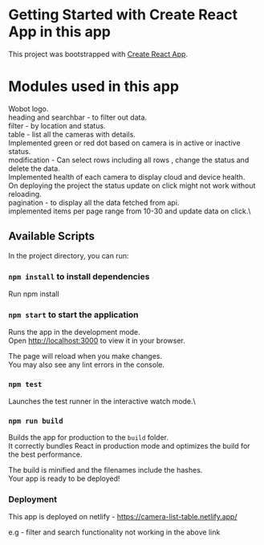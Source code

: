 # Getting Started with Create React App in this app

This project was bootstrapped with [Create React App](https://github.com/facebook/create-react-app).

# Modules used in this app

Wobot logo.\
heading and searchbar - to filter out data.\
filter - by location and status.\
table - list all the cameras with details.\
Implemented green or red dot based on camera is in active or inactive status.\
modification - Can select rows including all rows , change the status and delete the data.\
Implemented health of each camera to display cloud and device health.\
On deploying the project the status update on click might not work without reloading.\
pagination - to display all the data fetched from api.\
implemented items per page range from 10-30 and update data on click.\

## Available Scripts

In the project directory, you can run:

### `npm install` to install dependencies

Run npm install

### `npm start` to start the application

Runs the app in the development mode.\
Open [http://localhost:3000](http://localhost:3000) to view it in your browser.

The page will reload when you make changes.\
You may also see any lint errors in the console.

### `npm test`

Launches the test runner in the interactive watch mode.\

### `npm run build`

Builds the app for production to the `build` folder.\
It correctly bundles React in production mode and optimizes the build for the best performance.

The build is minified and the filenames include the hashes.\
Your app is ready to be deployed!

### Deployment

This app is deployed on netlify - https://camera-list-table.netlify.app/

e.g - filter and search functionality not working in the above link
